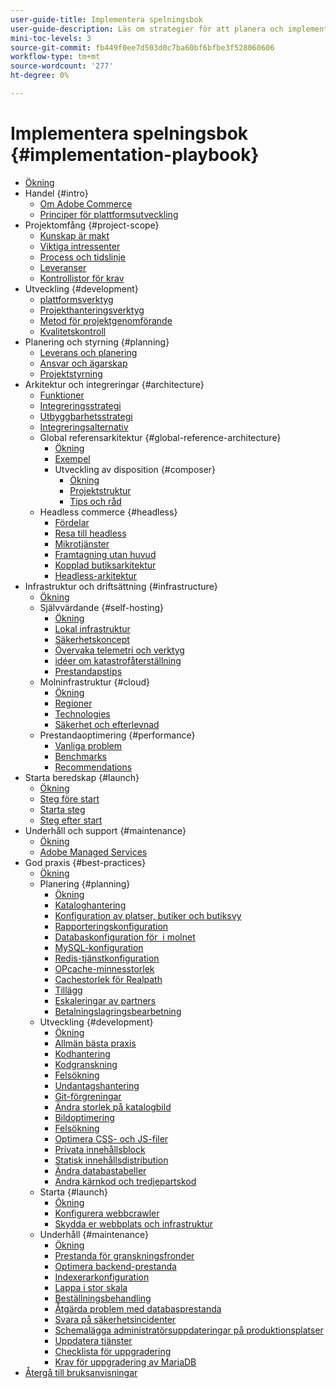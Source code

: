 ```yaml
---
user-guide-title: Implementera spelningsbok
user-guide-description: Läs om strategier för att planera och implementera en framgångsrik Adobe Commerce-webbplats.
mini-toc-levels: 3
source-git-commit: fb449f0ee7d503d0c7ba60bf6bfbe3f528060606
workflow-type: tm+mt
source-wordcount: '277'
ht-degree: 0%

---
```



# Implementera spelningsbok {#implementation-playbook}

- [Ökning](overview.md)
- Handel {#intro}
   - [Om Adobe Commerce](intro/about-commerce.md)
   - [Principer för plattformsutveckling](intro/platform-development.md)
- Projektomfång {#project-scope}
   - [Kunskap är makt](project-scope/knowledge.md)
   - [Viktiga intressenter](project-scope/key-stakeholders.md)
   - [Process och tidslinje](project-scope/process-timeline.md)
   - [Leveranser](project-scope/deliverables.md)
   - [Kontrollistor för krav](project-scope/requirement-checklists.md)
- Utveckling {#development}
   - [plattformsverktyg](development/platform-tools.md)
   - [Projekthanteringsverktyg](development/project-management-tools.md)
   - [Metod för projektgenomförande](development/delivery.md)
   - [Kvalitetskontroll](development/quality-control.md)
- Planering och styrning {#planning}
   - [Leverans och planering](planning/delivery.md)
   - [Ansvar och ägarskap](planning/ownership.md)
   - [Projektstyrning](planning/governance.md)
- Arkitektur och integreringar {#architecture}
   - [Funktioner](architecture/capabilities.md)
   - [Integreringsstrategi](architecture/integration-strategy.md)
   - [Utbyggbarhetsstrategi](architecture/extensibility-strategy.md)
   - [Integreringsalternativ](architecture/integration-options.md)
   - Global referensarkitektur {#global-reference-architecture}
      - [Ökning](architecture/global-reference/overview.md)
      - [Exempel](architecture/global-reference/examples.md)
      - Utveckling av disposition {#composer}
         - [Ökning](architecture/global-reference/composer/overview.md)
         - [Projektstruktur](architecture/global-reference/composer/project-structure.md)
         - [Tips och råd](architecture/global-reference/composer/tips-and-tricks.md)
   - Headless commerce {#headless}
      - [Fördelar](architecture/headless/benefits.md)
      - [Resa till headless](architecture/headless/journey-to-headless.md)
      - [Mikrotjänster](architecture/headless/microservices.md)
      - [Framtagning utan huvud](architecture/headless/evolution.md)
      - [Kopplad butiksarkitektur](architecture/headless/legacy-storefront.md)
      - [Headless-arkitektur](architecture/headless/adobe-commerce.md)
- Infrastruktur och driftsättning {#infrastructure}
   - [Ökning](infrastructure/overview.md)
   - Självvärdande {#self-hosting}
      - [Ökning](infrastructure/self-hosting/overview.md)
      - [Lokal infrastruktur](infrastructure/self-hosting/on-premises.md)
      - [Säkerhetskoncept](infrastructure/self-hosting/security-concepts.md)
      - [Övervaka telemetri och verktyg](infrastructure/self-hosting/monitoring-tools.md)
      - [idéer om katastrofåterställning](infrastructure/self-hosting/disaster-recovery-ideas.md)
      - [Prestandapstips](infrastructure/self-hosting/performance-tips.md)
   - Molninfrastruktur {#cloud}
      - [Ökning](infrastructure/cloud/overview.md)
      - [Regioner](infrastructure/cloud/regions.md)
      - [Technologies](infrastructure/cloud/technology.md)
      - [Säkerhet och efterlevnad](infrastructure/cloud/security.md)
   - Prestandaoptimering {#performance}
      - [Vanliga problem](infrastructure/performance/optimization.md)
      - [Benchmarks](infrastructure/performance/benchmarks.md)
      - [Recommendations](infrastructure/performance/recommendations.md)
- Starta beredskap {#launch}
   - [Ökning](launch/overview.md)
   - [Steg före start](launch/pre-launch-steps.md)
   - [Starta steg](launch/launch-steps.md)
   - [Steg efter start](launch/post-launch-steps.md)
- Underhåll och support {#maintenance}
   - [Ökning](maintenance/overview.md)
   - [Adobe Managed Services](maintenance/adobe-managed-services.md)
- God praxis {#best-practices}
   - [Ökning](best-practices/phases.md)
   - Planering {#planning}
      - [Ökning](best-practices/planning/overview.md)
      - [Kataloghantering](best-practices/planning/catalog-management.md)
      - [Konfiguration av platser, butiker och butiksvy](best-practices/planning/sites-stores-store-views.md)
      - [Rapporteringskonfiguration](best-practices/planning/reporting-configuration.md)
      - [Databaskonfiguration för &#x200B; i molnet](best-practices/planning/database-on-cloud.md)
      - [MySQL-konfiguration](best-practices/planning/mysql-configuration.md)
      - [Redis-tjänstkonfiguration](best-practices/planning/redis-service-configuration.md)
      - [OPcache-minnesstorlek](best-practices/planning/opcache-memory-size.md)
      - [Cachestorlek för Realpath](best-practices/planning/realpath-cache-size.md)
      - [Tillägg](best-practices/planning/extensions.md)
      - [Eskaleringar av partners](best-practices/planning/partner-escalation.md)
      - [Betalningslagringsbearbetning](best-practices/planning/payment-processing-storage.md)
   - Utveckling {#development}
      - [Ökning](best-practices/development/overview.md)
      - [Allmän bästa praxis](best-practices/development/general.md)
      - [Kodhantering](best-practices/development/code-management.md)
      - [Kodgranskning](best-practices/development/code-review.md)
      - [Felsökning](best-practices/development/debugging.md)
      - [Undantagshantering](best-practices/development/exception-handling.md)
      - [Git-förgreningar](best-practices/development/git-branching.md)
      - [Ändra storlek på katalogbild](best-practices/development/catalog-image-resizing.md)
      - [Bildoptimering](best-practices/development/image-optimization.md)
      - [Felsökning](best-practices/development/troubleshooting.md)
      - [Optimera CSS- och JS-filer](best-practices/development/optimize-css-js-files.md)
      - [Privata innehållsblock](best-practices/development/private-content-block-configuration.md)
      - [Statisk innehållsdistribution](best-practices/development/static-content-deployment.md)
      - [Ändra databastabeller](best-practices/development/modifying-core-and-third-party-tables.md)
      - [Ändra kärnkod och tredjepartskod](best-practices/development/modifying-core-and-third-party-code.md)
   - Starta {#launch}
      - [Ökning](best-practices/launch/overview.md)
      - [Konfigurera webbcrawler](best-practices/launch/robots-txt.md)
      - [Skydda er webbplats och infrastruktur](best-practices/launch/security-best-practices.md)
   - Underhåll {#maintenance}
      - [Ökning](best-practices/maintenance/overview.md)
      - [Prestanda för granskningsfronder](best-practices/maintenance/frontend-performance.md)
      - [Optimera backend-prestanda](best-practices/maintenance/backend-performance.md)
      - [Indexerarkonfiguration](best-practices/maintenance/indexer-configuration.md)
      - [Lappa i stor skala](best-practices/maintenance/patching-at-scale.md)
      - [Beställningsbehandling](best-practices/maintenance/order-processing-configuration.md)
      - [Åtgärda problem med databasprestanda](best-practices/maintenance/resolve-database-performance-issues.md)
      - [Svara på säkerhetsincidenter](best-practices/maintenance/respond-to-security-incident.md)
      - [Schemalägga administratörsuppdateringar på produktionsplatser](best-practices/maintenance/scheduling-admin-updates-in-production.md)
      - [Uppdatera tjänster](best-practices/maintenance/update-services.md)
      - [Checklista för uppgradering](best-practices/maintenance/upgrade-checklist.md)
      - [Krav för uppgradering av MariaDB](best-practices/maintenance/mariadb-upgrade.md)
- [Återgå till bruksanvisningar](https://experienceleague.adobe.com/docs/commerce-operations/operational-guides/home.html)
